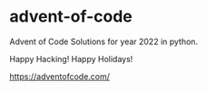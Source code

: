 # advent-of-code

Advent of Code Solutions for year 2022 in python.

Happy Hacking! Happy Holidays!

https://adventofcode.com/
